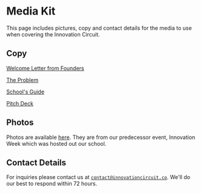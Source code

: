 # Media Kit

This page includes pictures, copy and contact details for the media to use when covering the Innovation Circuit.

## Copy

[Welcome Letter from Founders](https://github.com/the-innovation-circuit/media/blob/main/welcome_letter.md)

[The Problem](https://github.com/the-innovation-circuit/media/blob/main/the_problem.md)

[School's Guide](https://github.com/the-innovation-circuit/schools)

[Pitch Deck](https://docs.google.com/presentation/d/1Av1pxOc0163cOt3A868r6WrbvYsSzbKBBsSmpka7rhU/edit?usp=sharing)

## Photos

Photos are available [here](https://drive.google.com/drive/folders/1rmrTzriJ2STsGNh7zV3uQwRkfN1VJZVO?usp=sharing). They are from our predecessor event, Innovation Week which was hosted out our school.

## Contact Details

For inquiries please contact us at [`contact@innovationcircuit.co`](mailto:contact@innovationcircuit.co). We'll do our best to respond within 72 hours.

